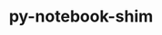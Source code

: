 ---
title: "py-notebook-shim"
layout: cache
categories: [package, develop-2023-10-15]
meta: {"versions": ["0.2.3"], "compilers": ["gcc@=11.1.0", "gcc@=11.4.0", "gcc@=9.4.0", "oneapi@=2023.2.1"], "oss": ["ubuntu20.04"], "platforms": ["linux"], "targets": ["neoverse_v1", "ppc64le", "x86_64_v3"], "stacks": ["data-vis-sdk", "e4s", "e4s-neoverse_v1", "e4s-oneapi", "e4s-power", "root"], "num_specs": 14, "num_specs_by_stack": {"e4s-neoverse_v1": 3, "root": 14, "e4s-power": 2, "data-vis-sdk": 4, "e4s": 3, "e4s-oneapi": 2}}
spec_details: [{"hash": "txzuvlpjeyma3cxlfvijmrlnvhk72z5z", "compiler": "gcc@=11.4.0", "versions": ["0.2.3"], "os": "ubuntu20.04", "platform": "linux", "target": "neoverse_v1", "variants": ["build_system=python_pip"], "stacks": ["e4s-neoverse_v1", "root"], "size": "-", "tarball": "https://binaries.spack.io/develop-2023-10-15/build_cache/linux-ubuntu20.04-neoverse_v1/gcc-11.4.0/py-notebook-shim-0.2.3/linux-ubuntu20.04-neoverse_v1-gcc-11.4.0-py-notebook-shim-0.2.3-txzuvlpjeyma3cxlfvijmrlnvhk72z5z.spack"}, {"hash": "7pncrdxm2sld6zgrzlv432nytk7oe24p", "compiler": "gcc@=11.4.0", "versions": ["0.2.3"], "os": "ubuntu20.04", "platform": "linux", "target": "neoverse_v1", "variants": ["build_system=python_pip"], "stacks": ["e4s-neoverse_v1", "root"], "size": "-", "tarball": "https://binaries.spack.io/develop-2023-10-15/build_cache/linux-ubuntu20.04-neoverse_v1/gcc-11.4.0/py-notebook-shim-0.2.3/linux-ubuntu20.04-neoverse_v1-gcc-11.4.0-py-notebook-shim-0.2.3-7pncrdxm2sld6zgrzlv432nytk7oe24p.spack"}, {"hash": "56nqines3zjtzwb4br6fm4siz3jcapyu", "compiler": "gcc@=11.4.0", "versions": ["0.2.3"], "os": "ubuntu20.04", "platform": "linux", "target": "neoverse_v1", "variants": ["build_system=python_pip"], "stacks": ["e4s-neoverse_v1", "root"], "size": "-", "tarball": "https://binaries.spack.io/develop-2023-10-15/build_cache/linux-ubuntu20.04-neoverse_v1/gcc-11.4.0/py-notebook-shim-0.2.3/linux-ubuntu20.04-neoverse_v1-gcc-11.4.0-py-notebook-shim-0.2.3-56nqines3zjtzwb4br6fm4siz3jcapyu.spack"}, {"hash": "w5rvu5i37lu62eqriuvibih6pvr2oq3k", "compiler": "gcc@=9.4.0", "versions": ["0.2.3"], "os": "ubuntu20.04", "platform": "linux", "target": "ppc64le", "variants": ["build_system=python_pip"], "stacks": ["e4s-power", "root"], "size": "-", "tarball": "https://binaries.spack.io/develop-2023-10-15/build_cache/linux-ubuntu20.04-ppc64le/gcc-9.4.0/py-notebook-shim-0.2.3/linux-ubuntu20.04-ppc64le-gcc-9.4.0-py-notebook-shim-0.2.3-w5rvu5i37lu62eqriuvibih6pvr2oq3k.spack"}, {"hash": "bob4jllajy2oxwzue47opye5bsjgjo46", "compiler": "gcc@=9.4.0", "versions": ["0.2.3"], "os": "ubuntu20.04", "platform": "linux", "target": "ppc64le", "variants": ["build_system=python_pip"], "stacks": ["e4s-power", "root"], "size": "-", "tarball": "https://binaries.spack.io/develop-2023-10-15/build_cache/linux-ubuntu20.04-ppc64le/gcc-9.4.0/py-notebook-shim-0.2.3/linux-ubuntu20.04-ppc64le-gcc-9.4.0-py-notebook-shim-0.2.3-bob4jllajy2oxwzue47opye5bsjgjo46.spack"}, {"hash": "uvda5qirjl7dufbdijy4k2rlvsacc3bl", "compiler": "gcc@=11.1.0", "versions": ["0.2.3"], "os": "ubuntu20.04", "platform": "linux", "target": "x86_64_v3", "variants": ["build_system=python_pip"], "stacks": ["data-vis-sdk", "root"], "size": "-", "tarball": "https://binaries.spack.io/develop-2023-10-15/build_cache/linux-ubuntu20.04-x86_64_v3/gcc-11.1.0/py-notebook-shim-0.2.3/linux-ubuntu20.04-x86_64_v3-gcc-11.1.0-py-notebook-shim-0.2.3-uvda5qirjl7dufbdijy4k2rlvsacc3bl.spack"}, {"hash": "yi4gqnnhk47mfwthzwqffriupnkora3e", "compiler": "gcc@=11.1.0", "versions": ["0.2.3"], "os": "ubuntu20.04", "platform": "linux", "target": "x86_64_v3", "variants": ["build_system=python_pip"], "stacks": ["data-vis-sdk", "root"], "size": "-", "tarball": "https://binaries.spack.io/develop-2023-10-15/build_cache/linux-ubuntu20.04-x86_64_v3/gcc-11.1.0/py-notebook-shim-0.2.3/linux-ubuntu20.04-x86_64_v3-gcc-11.1.0-py-notebook-shim-0.2.3-yi4gqnnhk47mfwthzwqffriupnkora3e.spack"}, {"hash": "ekc24wydi4gnr4pwijr45pie6asfshy2", "compiler": "gcc@=11.1.0", "versions": ["0.2.3"], "os": "ubuntu20.04", "platform": "linux", "target": "x86_64_v3", "variants": ["build_system=python_pip"], "stacks": ["data-vis-sdk", "root"], "size": "-", "tarball": "https://binaries.spack.io/develop-2023-10-15/build_cache/linux-ubuntu20.04-x86_64_v3/gcc-11.1.0/py-notebook-shim-0.2.3/linux-ubuntu20.04-x86_64_v3-gcc-11.1.0-py-notebook-shim-0.2.3-ekc24wydi4gnr4pwijr45pie6asfshy2.spack"}, {"hash": "o2z26jf6zabbtbaqfyah7bapeadrs3wv", "compiler": "gcc@=11.1.0", "versions": ["0.2.3"], "os": "ubuntu20.04", "platform": "linux", "target": "x86_64_v3", "variants": ["build_system=python_pip"], "stacks": ["data-vis-sdk", "root"], "size": "-", "tarball": "https://binaries.spack.io/develop-2023-10-15/build_cache/linux-ubuntu20.04-x86_64_v3/gcc-11.1.0/py-notebook-shim-0.2.3/linux-ubuntu20.04-x86_64_v3-gcc-11.1.0-py-notebook-shim-0.2.3-o2z26jf6zabbtbaqfyah7bapeadrs3wv.spack"}, {"hash": "qeijs5vu2lzeeswojlokmgczhdmxha2z", "compiler": "gcc@=11.4.0", "versions": ["0.2.3"], "os": "ubuntu20.04", "platform": "linux", "target": "x86_64_v3", "variants": ["build_system=python_pip"], "stacks": ["e4s", "root"], "size": "-", "tarball": "https://binaries.spack.io/develop-2023-10-15/build_cache/linux-ubuntu20.04-x86_64_v3/gcc-11.4.0/py-notebook-shim-0.2.3/linux-ubuntu20.04-x86_64_v3-gcc-11.4.0-py-notebook-shim-0.2.3-qeijs5vu2lzeeswojlokmgczhdmxha2z.spack"}, {"hash": "pm4urws5trszk2caxqjewj7lainu43tp", "compiler": "gcc@=11.4.0", "versions": ["0.2.3"], "os": "ubuntu20.04", "platform": "linux", "target": "x86_64_v3", "variants": ["build_system=python_pip"], "stacks": ["e4s", "root"], "size": "-", "tarball": "https://binaries.spack.io/develop-2023-10-15/build_cache/linux-ubuntu20.04-x86_64_v3/gcc-11.4.0/py-notebook-shim-0.2.3/linux-ubuntu20.04-x86_64_v3-gcc-11.4.0-py-notebook-shim-0.2.3-pm4urws5trszk2caxqjewj7lainu43tp.spack"}, {"hash": "sshg34dblkqshii3aijlqgk54utqfl2d", "compiler": "gcc@=11.4.0", "versions": ["0.2.3"], "os": "ubuntu20.04", "platform": "linux", "target": "x86_64_v3", "variants": ["build_system=python_pip"], "stacks": ["e4s", "root"], "size": "-", "tarball": "https://binaries.spack.io/develop-2023-10-15/build_cache/linux-ubuntu20.04-x86_64_v3/gcc-11.4.0/py-notebook-shim-0.2.3/linux-ubuntu20.04-x86_64_v3-gcc-11.4.0-py-notebook-shim-0.2.3-sshg34dblkqshii3aijlqgk54utqfl2d.spack"}, {"hash": "3i5htluou3yqwub3reolrkphjpupr3rv", "compiler": "oneapi@=2023.2.1", "versions": ["0.2.3"], "os": "ubuntu20.04", "platform": "linux", "target": "x86_64_v3", "variants": ["build_system=python_pip"], "stacks": ["e4s-oneapi", "root"], "size": "-", "tarball": "https://binaries.spack.io/develop-2023-10-15/build_cache/linux-ubuntu20.04-x86_64_v3/oneapi-2023.2.1/py-notebook-shim-0.2.3/linux-ubuntu20.04-x86_64_v3-oneapi-2023.2.1-py-notebook-shim-0.2.3-3i5htluou3yqwub3reolrkphjpupr3rv.spack"}, {"hash": "ecfmbzeirj6wjunxytsyxmfzgg2bwcst", "compiler": "oneapi@=2023.2.1", "versions": ["0.2.3"], "os": "ubuntu20.04", "platform": "linux", "target": "x86_64_v3", "variants": ["build_system=python_pip"], "stacks": ["e4s-oneapi", "root"], "size": "-", "tarball": "https://binaries.spack.io/develop-2023-10-15/build_cache/linux-ubuntu20.04-x86_64_v3/oneapi-2023.2.1/py-notebook-shim-0.2.3/linux-ubuntu20.04-x86_64_v3-oneapi-2023.2.1-py-notebook-shim-0.2.3-ecfmbzeirj6wjunxytsyxmfzgg2bwcst.spack"}]
---